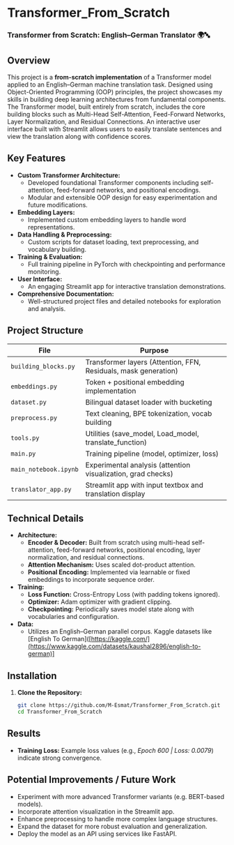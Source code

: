 # Transformer_From_Scratch
### Transformer from Scratch: English–German Translator 🌍🔤

## Overview
This project is a **from-scratch implementation** of a Transformer model applied to an English–German machine translation task. Designed using Object-Oriented Programming (OOP) principles, the project showcases my skills in building deep learning architectures from fundamental components. The Transformer model, built entirely from scratch, includes the core building blocks such as Multi-Head Self-Attention, Feed-Forward Networks, Layer Normalization, and Residual Connections. An interactive user interface built with Streamlit allows users to easily translate sentences and view the translation along with confidence scores.

## Key Features
- **Custom Transformer Architecture:**  
  - Developed foundational Transformer components including self-attention, feed-forward networks, and positional encodings.
  - Modular and extensible OOP design for easy experimentation and future modifications.
- **Embedding Layers:**  
  - Implemented custom embedding layers to handle word representations.
- **Data Handling & Preprocessing:**  
  - Custom scripts for dataset loading, text preprocessing, and vocabulary building.
- **Training & Evaluation:**  
  - Full training pipeline in PyTorch with checkpointing and performance monitoring.
- **User Interface:**  
  - An engaging Streamlit app for interactive translation demonstrations.
- **Comprehensive Documentation:**  
  - Well-structured project files and detailed notebooks for exploration and analysis.

## Project Structure
| File                   | Purpose                                                                 |
|------------------------|-------------------------------------------------------------------------|
| `building_blocks.py`   | Transformer layers (Attention, FFN, Residuals, mask generation)                        |
| `embeddings.py`        | Token + positional embedding implementation                            |
| `dataset.py`           | Bilingual dataset loader with bucketing                                 |
| `preprocess.py`        | Text cleaning, BPE tokenization, vocab building                        |
| `tools.py`             | Utilities (save_model, Load_model, translate_function)                               |
| `main.py`              | Training pipeline (model, optimizer, loss)                             |
| `main_notebook.ipynb`  | Experimental analysis (attention visualization, grad checks)           |
| `translator_app.py`    | Streamlit app with input textbox and translation display               |

## Technical Details
- **Architecture:**  
  - **Encoder & Decoder:** Built from scratch using multi-head self-attention, feed-forward networks, positional encoding, layer normalization, and residual connections.
  - **Attention Mechanism:** Uses scaled dot-product attention.
  - **Positional Encoding:** Implemented via learnable or fixed embeddings to incorporate sequence order.
- **Training:**  
  - **Loss Function:** Cross-Entropy Loss (with padding tokens ignored).
  - **Optimizer:** Adam optimizer with gradient clipping.
  - **Checkpointing:** Periodically saves model state along with vocabularies and configuration.
- **Data:**  
  - Utilizes an English–German parallel corpus. Kaggle datasets like [English To German]([https://kaggle.com/](https://www.kaggle.com/datasets/kaushal2896/english-to-german)]
  
## Installation

1. **Clone the Repository:**
   ```bash
   git clone https://github.com/M-Esmat/Transformer_From_Scratch.git
   cd Transformer_From_Scratch

## Results
- **Training Loss:** Example loss values (e.g., *Epoch 600 | Loss: 0.0079*) indicate strong convergence.


## Potential Improvements / Future Work
- Experiment with more advanced Transformer variants (e.g. BERT-based models).
- Incorporate attention visualization in the Streamlit app.
- Enhance preprocessing to handle more complex language structures.
- Expand the dataset for more robust evaluation and generalization.
- Deploy the model as an API using services like FastAPI.

